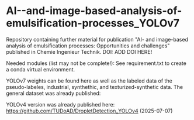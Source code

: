 # AI--and-image-based-analysis-of-emulsification-processes_YOLOv7

Repository containing further material for publication "AI- and image-based analysis of emulsification processes: Opportunities and challenges" published in Chemie Ingenieur Technik.
DOI: ADD DOI HERE!

Needed modules (list may not be complete!):
See requirement.txt to create a conda virtual environment.

YOLOv7 weights can be found here as well as the labeled data of the pseudo-labeles, industrial, synthethic, and texturized-synthetic data. 
The general dataset was already published: 

YOLOv4 version was already published here: https://github.com/TUDoAD/DropletDetection_YOLOv4 (2025-07-07)

